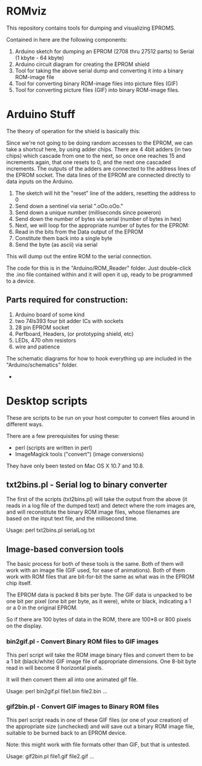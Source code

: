 ROMviz
======

This repository contains tools for dumping and visualizing EPROMS.

Contained in here are the following components:

1. Arduino sketch for dumping an EPROM (2708 thru 27512 parts) to Serial (1 kbyte - 64 kbyte)
2. Arduino circuit diagram for creating the EPROM shield
3. Tool for taking the above serial dump and converting it into a binary ROM-image file
4. Tool for converting binary ROM-image files into picture files (GIF)
5. Tool for converting picture files (GIF) into binary ROM-image files.

# Arduino Stuff

The theory of operation for the shield is basically this:

Since we're not going to be doing random accesses to the EPROM, we
can take a shortcut here, by using adder chips.  There are 4 4bit
adders (in two chips) which cascade from one to the next, so once
one reaches 15 and increments again, that one resets to 0, and the
next one cascaded increments.  The outputs of the adders are connected
to the address lines of the EPROM socket. The data lines of the
EPROM are connected directly to data inputs on the Arduino.

1. The sketch will hit the "reset" line of the adders, resetting the address to 0
2. Send down a sentinel via serial ".oOo.oOo."
3. Send down a unique number (milliseconds since poweron)
3. Send down the number of bytes via serial (number of bytes in hex)
4. Next, we will loop for the appropriate number of bytes for the EPROM:
  1. Read in the bits from the Data output of the EPROM
  2. Constitute them back into a single byte
  3. Send the byte (as ascii) via serial

This will dump out the entire ROM to the serial connection.

The code for this is in the "Arduino/ROM_Reader" folder.  Just
double-click the .ino file contained within and it will open it up,
ready to be programmed to a device.

## Parts required for construction:

1. Arduino board of some kind
2. two 74ls393 four bit adder ICs with sockets
3. 28 pin EPROM socket
4. Perfboard, Headers, (or prototyping shield, etc)
5. LEDs, 470 ohm resistors
6. wire and patience

The schematic diagrams for how to hook everything up are included in
the "Arduino/schematics" folder.


- 

# Desktop scripts

These are scripts to be run on your host computer to convert files around
in different ways.

There are a few prerequisites for using these:

- perl (scripts are written in perl)
- ImageMagick tools ("convert") (image conversions)

They have only been tested on Mac OS X 10.7 and 10.8.

## txt2bins.pl - Serial log to binary converter

The first of the scripts (txt2bins.pl) will take the output from
the above (it reads in a log file of the dumped text) and detect
where the rom images are, and will reconstitute the binary ROM image
files, whose filenames are based on the input text file, and the
millisecond time.

Usage:  perl txt2bins.pl serialLog.txt


## Image-based conversion tools

The basic process for both of these tools is the same.  Both of
them will work with an image file (GIF used, for ease of animations).
Both of them work with ROM files that are bit-for-bit the same as 
what was in the EPROM chip itself.  

The EPROM data is packed 8 bits per byte.  The GIF data is unpacked
to be one bit per pixel (one bit per byte, as it were), white or
black, indicating a 1 or a 0 in the original EPROM.

So if there are 100 bytes of data in the ROM, there are 100*8 or
800 pixels on the display.


### bin2gif.pl - Convert Binary ROM files to GIF images

This perl script will take the ROM image binary files and convert
them to be a 1 bit (black/white) GIF image file of appropriate
dimensions.  One 8-bit byte read in will become 8 horizontal pixels.

It will then convert them all into one animated gif file.

Usage:  perl bin2gif.pl file1.bin file2.bin ...


### gif2bin.pl - Convert GIF images to Binary ROM files

This perl script reads in one of these GIF files (or one of your
creation) of the appropriate size (unchecked) and will save out a
binary ROM image file, suitable to be burned back to an EPROM device.

Note: this might work with file formats other than GIF, but that
is untested.

Usage: gif2bin.pl file1.gif file2.gif ...
